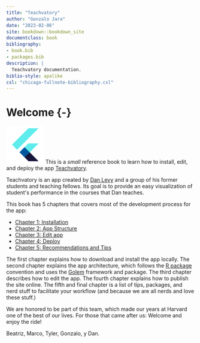 ```yaml
--- 
title: "Teachvatory"
author: "Gonzalo Jara"
date: "2023-02-06"
site: bookdown::bookdown_site
documentclass: book
bibliography:
- book.bib
- packages.bib
description: |
  Teachvatory documentation.
biblio-style: apalike
csl: "chicago-fullnote-bibliography.csl"
---
```


# Welcome {-}

<img src="cover.png" class="cover" width="20%"/> This is a _small_ reference book to learn how to install, edit, and deploy the app [Teachvatory](https://github.com/ggjara/teachvatory). 

Teachvatory is an app created by [Dan Levy](https://www.hks.harvard.edu/faculty/dan-levy) and a group of his former students and teaching fellows. Its goal is to provide an easy visualization of student's performance in the courses that Dan teaches.

This book has 5 chapters that covers most of the development process for the app:

- [Chapter 1: Installation](#installation)
- [Chapter 2: App Structure](#app-structure)
- [Chapter 3: Edit app](#edit-app)
- [Chapter 4: Deploy](#deploy-app)
- [Chapter 5: Recommendations and Tips](#recommendations)

The first chapter explains how to download and install the app locally. The second chapter explains the app architecture, which follows the [R package](https://r-pkgs.org) convention and uses the [Golem](https://engineering-shiny.org) framework and package. The third chapter describes how to edit the app. The fourth chapter explains how to publish the site online. The fifth and final chapter is a list of tips, packages, and nerd stuff to facilitate your workflow (and because we are all nerds and love these stuff.) 

We are honored to be part of this team, which made our years at Harvard one of the best of our lives. For those that came after us: Welcome and enjoy the ride!

Beatriz, Marco, Tyler, Gonzalo, y Dan.
